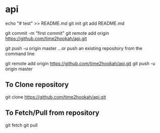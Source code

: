 # api

echo "# test" >> README.md
git init
git add README.md

git commit -m "first commit"
git remote add origin https://github.com/time2hookah/api.git

git push -u origin master
…or push an existing repository from the command line

git remote add origin https://github.com/time2hookah/api.git
git push -u origin master

## To Clone repository
git clone https://github.com/time2hookah/api.git

## To Fetch/Pull from repository
git fetch
git pull
